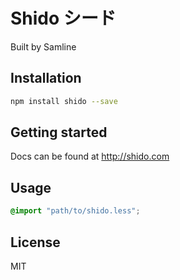 # Shido シード
Built by Samline

## Installation

```bash
npm install shido --save
```

## Getting started

Docs can be found at http://shido.com

## Usage

```scss
@import "path/to/shido.less";
```

## License

MIT


